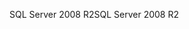 <span data-ttu-id="22842-101">SQL Server 2008 R2</span><span class="sxs-lookup"><span data-stu-id="22842-101">SQL Server 2008 R2</span></span>